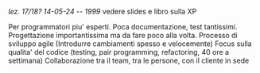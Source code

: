 *lez. 17/18? 14-05-24 -- 1999*
vedere slides e libro sulla XP 

Per programmatori piu' esperti.
Poca documentazione, test tantissimi. Progettazione importantissima ma da fare poco alla volta.
Processo di sviluppo agile (Introdurre cambiamenti spesso e velocemente)
Focus sulla qualita' del codice (testing, pair programming, refactoring, 40 ore a settimana)
Collaborazione tra il team, tra le persone, con il cliente in sede

